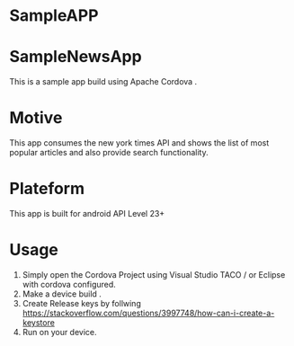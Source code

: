# SampleAPP


# SampleNewsApp
This is a sample app build using Apache Cordova .

# Motive

This app consumes the new york times API and shows the list of most popular articles and also provide search functionality.

# Plateform

This app is built for android API Level 23+

# Usage

1. Simply open the Cordova Project using Visual Studio TACO / or Eclipse with cordova configured.
2. Make a device build .
3. Create Release keys by follwing https://stackoverflow.com/questions/3997748/how-can-i-create-a-keystore
4. Run on your device. 
